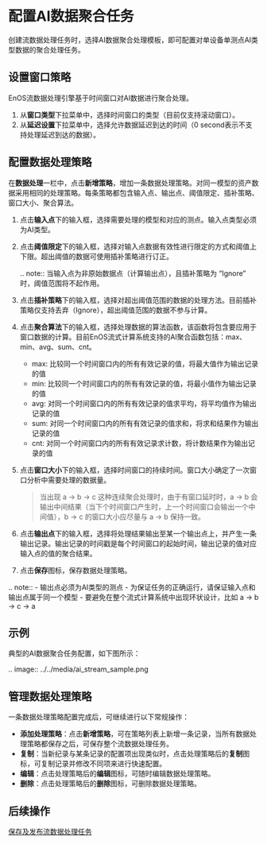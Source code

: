 # 配置AI数据聚合任务

创建流数据处理任务时，选择AI数据聚合处理模板，即可配置对单设备单测点AI类型数据的聚合处理任务。

## 设置窗口策略

EnOS流数据处理引擎基于时间窗口对AI数据进行聚合处理。

1. 从**窗口类型**下拉菜单中，选择时间窗口的类型（目前仅支持滚动窗口）。
2. 从**延迟设置**下拉菜单中，选择允许数据延迟到达的时间（0 second表示不支持处理延迟到达的数据）。

## 配置数据处理策略

在**数据处理**一栏中，点击**新增策略**，增加一条数据处理策略。对同一模型的资产数据采用相同的处理策略。每条策略都包含输入点、输出点、阈值限定、插补策略、窗口大小、聚合算法。

1. 点击**输入点**下的输入框，选择需要处理的模型和对应的测点。输入点类型必须为AI类型。

2. 点击**阈值限定**下的输入框，选择对输入点数据有效性进行限定的方式和阈值上下限。超出阈值的数据可使用插补策略进行订正。

   .. note:: 当输入点为非原始数据点（计算输出点），且插补策略为 “Ignore” 时，阈值范围将不起作用。

3. 点击**插补策略**下的输入框，选择对超出阈值范围的数据的处理方法。目前插补策略仅支持丢弃（Ignore），超出阈值范围的数据不参与计算。

4. 点击**聚合算法**下的输入框，选择处理数据的算法函数，该函数将包含要应用于窗口数据的计算。目前EnOS流式计算系统支持的AI聚合函数包括：max、min、avg、sum、cnt。

   - max: 比较同一个时间窗口内的所有有效记录的值，将最大值作为输出记录的值
   - min: 比较同一个时间窗口内的所有有效记录的值，将最小值作为输出记录的值
   - avg: 对同一个时间窗口内的所有有效记录的值求平均，将平均值作为输出记录的值
   - sum: 对同一个时间窗口内的所有有效记录的值求和，将求和结果作为输出记录的值
   - cnt: 对同一个时间窗口内的所有有效记录求计数，将计数结果作为输出记录的值

5. 点击**窗口大小**下的输入框，选择时间窗口的持续时间。窗口大小确定了一次窗口分析中需要处理的数据量。

   > 当出现 a -> b -> c 这种连续聚合处理时，由于有窗口延时时，a -> b 会输出中间结果（当下个时间窗口产生时，上一个时间窗口会输出一个中间值），b -> c 的窗口大小应尽量与 a -> b 保持一致。

6. 点击**输出点**下的输入框，选择将处理结果输出至某一个输出点上，并产生一条输出记录。输出记录的时间戳是每个时间窗口的起始时间，输出记录的值对应输入点的值的聚合结果。

7. 点击**保存**图标，保存数据处理策略。

.. note:: - 输出点必须为AI类型的测点
      - 为保证任务的正确运行，请保证输入点和输出点属于同一个模型
      - 要避免在整个流式计算系统中出现环状设计，比如 a -> b -> c -> a



## 示例

典型的AI数据聚合任务配置，如下图所示：

.. image:: ../../media/ai_stream_sample.png



## 管理数据处理策略

一条数据处理策略配置完成后，可继续进行以下常规操作：

- **添加处理策略**：点击**新增策略**，可在策略列表上新增一条记录，当所有数据处理策略都保存之后，可保存整个流数据处理任务。
- **复制**：当新纪录与某条记录的配置项出现类似时，点击处理策略后的**复制**图标，可复制记录并修改不同项来进行快速配置。
- **编辑**：点击处理策略后的**编辑**图标，可随时编辑数据处理策略。
- **删除**：点击处理策略后的**删除**图标，可删除数据处理策略。

## 后续操作

[保存及发布流数据处理任务](publishing_job)
